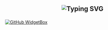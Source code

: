 <h2 align="center"><img src="https://readme-typing-svg.demolab.com?font=Fira+Code&pause=1000&color=6A1E55&random=false&width=435&lines=%22Learning%2C+Leveling%2C+and+Leading.%22" alt="Typing SVG" />

###

[![GitHub WidgetBox](https://github-widgetbox.vercel.app/api/profile?username=xFalzz&data=followers,repositories,stars,commits&theme=darkmode)](https://github.com/xFalzz)
